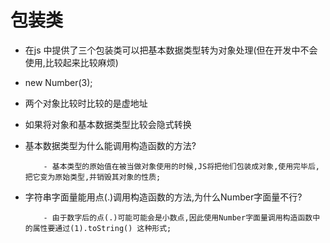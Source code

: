 # 包装类

+   在js 中提供了三个包装类可以把基本数据类型转为对象处理(但在开发中不会使用,比较起来比较麻烦)
+   new Number(3);

+   两个对象比较时比较的是虚地址

+   如果将对象和基本数据类型比较会隐式转换


+   基本数据类型为什么能调用构造函数的方法?
    ```
        - 基本类型的原始值在被当做对象使用的时候,JS将把他们包装成对象,使用完毕后,把它变为原始类型,并销毁其对象的性质;
    ```
+   字符串字面量能用点(.)调用构造函数的方法,为什么Number字面量不行?
    ```
        - 由于数字后的点(.)可能可能会是小数点,因此使用Number字面量调用构造函数中的属性要通过(1).toString() 这种形式;
    ```
